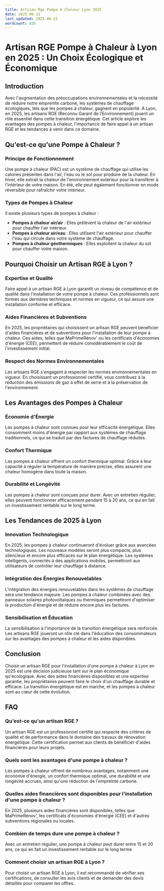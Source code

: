 ```yaml
---
title: Artisan Rge Pompe A Chaleur Lyon 2025
date: 2025-06-21
last_updated: 2025-06-21
wordcount: 835
---
```


# Artisan RGE Pompe à Chaleur à Lyon en 2025 : Un Choix Écologique et Économique

## Introduction

Avec l'augmentation des préoccupations environnementales et la nécessité de réduire notre empreinte carbone, les systèmes de chauffage écologiques, tels que les pompes à chaleur, gagnent en popularité. À Lyon, en 2025, les artisans RGE (Reconnu Garant de l’Environnement) jouent un rôle essentiel dans cette transition énergétique. Cet article explore les avantages des pompes à chaleur, l'importance de faire appel à un artisan RGE et les tendances à venir dans ce domaine.

## Qu'est-ce qu'une Pompe à Chaleur ?

### Principe de Fonctionnement

Une pompe à chaleur (PAC) est un système de chauffage qui utilise les calories présentes dans l'air, l'eau ou le sol pour produire de la chaleur. En hiver, elle extrait la chaleur de l'environnement extérieur pour la transférer à l'intérieur de votre maison. En été, elle peut également fonctionner en mode réversible pour rafraîchir votre intérieur.

### Types de Pompes à Chaleur

Il existe plusieurs types de pompes à chaleur :

- **Pompes à chaleur air/air** : Elles prélèvent la chaleur de l'air extérieur pour chauffer l'air intérieur.
- **Pompes à chaleur air/eau** : Elles utilisent l'air extérieur pour chauffer l'eau qui circule dans votre système de chauffage.
- **Pompes à chaleur géothermiques** : Elles exploitent la chaleur du sol pour chauffer votre maison.

## Pourquoi Choisir un Artisan RGE à Lyon ?

### Expertise et Qualité

Faire appel à un artisan RGE à Lyon garantit un niveau de compétence et de qualité dans l'installation de votre pompe à chaleur. Ces professionnels sont formés aux dernières techniques et normes en vigueur, ce qui assure une installation conforme et efficace.

### Aides Financières et Subventions

En 2025, les propriétaires qui choisissent un artisan RGE peuvent bénéficier d'aides financières et de subventions pour l'installation de leur pompe à chaleur. Ces aides, telles que MaPrimeRénov' ou les certificats d'économies d'énergie (CEE), permettent de réduire considérablement le coût de l'investissement initial.

### Respect des Normes Environnementales

Les artisans RGE s'engagent à respecter les normes environnementales en vigueur. En choisissant un professionnel certifié, vous contribuez à la réduction des émissions de gaz à effet de serre et à la préservation de l'environnement.

## Les Avantages des Pompes à Chaleur

### Économie d'Énergie

Les pompes à chaleur sont connues pour leur efficacité énergétique. Elles consomment moins d'énergie par rapport aux systèmes de chauffage traditionnels, ce qui se traduit par des factures de chauffage réduites.

### Confort Thermique

Les pompes à chaleur offrent un confort thermique optimal. Grâce à leur capacité à réguler la température de manière précise, elles assurent une chaleur homogène dans toute la maison.

### Durabilité et Longévité

Les pompes à chaleur sont conçues pour durer. Avec un entretien régulier, elles peuvent fonctionner efficacement pendant 15 à 20 ans, ce qui en fait un investissement rentable sur le long terme.

## Les Tendances de 2025 à Lyon

### Innovation Technologique

En 2025, les pompes à chaleur continueront d'évoluer grâce aux avancées technologiques. Les nouveaux modèles seront plus compacts, plus silencieux et encore plus efficaces sur le plan énergétique. Les systèmes intelligents, connectés à des applications mobiles, permettront aux utilisateurs de contrôler leur chauffage à distance.

### Intégration des Énergies Renouvelables

L'intégration des énergies renouvelables dans les systèmes de chauffage sera une tendance majeure. Les pompes à chaleur combinées avec des panneaux solaires photovoltaïques ou thermiques permettront d'optimiser la production d'énergie et de réduire encore plus les factures.

### Sensibilisation et Éducation

La sensibilisation à l'importance de la transition énergétique sera renforcée. Les artisans RGE joueront un rôle clé dans l'éducation des consommateurs sur les avantages des pompes à chaleur et les aides disponibles.

## Conclusion

Choisir un artisan RGE pour l'installation d'une pompe à chaleur à Lyon en 2025 est une décision judicieuse tant sur le plan économique qu'écologique. Avec des aides financières disponibles et une expertise garantie, les propriétaires peuvent faire le choix d'un chauffage durable et efficace. La transition énergétique est en marche, et les pompes à chaleur sont au cœur de cette évolution.

## FAQ

### Qu'est-ce qu'un artisan RGE ?

Un artisan RGE est un professionnel certifié qui respecte des critères de qualité et de performance dans le domaine des travaux de rénovation énergétique. Cette certification permet aux clients de bénéficier d'aides financières pour leurs projets.

### Quels sont les avantages d'une pompe à chaleur ?

Les pompes à chaleur offrent de nombreux avantages, notamment une économie d'énergie, un confort thermique optimal, une durabilité et une longévité accrues, ainsi qu'une réduction de l'empreinte carbone.

### Quelles aides financières sont disponibles pour l'installation d'une pompe à chaleur ?

En 2025, plusieurs aides financières sont disponibles, telles que MaPrimeRénov', les certificats d'économies d'énergie (CEE) et d'autres subventions régionales ou locales.

### Combien de temps dure une pompe à chaleur ?

Avec un entretien régulier, une pompe à chaleur peut durer entre 15 et 20 ans, ce qui en fait un investissement rentable sur le long terme.

### Comment choisir un artisan RGE à Lyon ?

Pour choisir un artisan RGE à Lyon, il est recommandé de vérifier ses certifications, de consulter les avis clients et de demander des devis détaillés pour comparer les offres.
